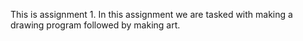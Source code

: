 This is assignment 1. In this assignment we are tasked with making a drawing program followed by making art.
